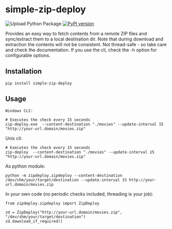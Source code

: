 # simple-zip-deploy

![Upload Python Package](https://github.com/hgross/simple-zip-deploy/workflows/Upload%20Python%20Package/badge.svg)
[![PyPI version](https://badge.fury.io/py/simple-zip-deploy.svg)](https://badge.fury.io/py/simple-zip-deploy)

Provides an easy way to fetch contents from a remote ZIP files and sync/extract them to a local destination dir.
Note that during download and extraction the contents will not be consistent.
Not thread-safe - so take care and check the documentation.
If you use the cli, check the -h option for configurable options.

## Installation
```
pip install simple-zip-deploy
```

## Usage
```
Windows CLI:

# Executes the check every 15 seconds
zip-deploy.exe  --content-destination "./movies" --update-interval 15 "http://your-url.domain/movies.zip"
```

Unix cli:
```
# Executes the check every 15 seconds
zip-deploy  --content-destination "./movies" --update-interval 15 "http://your-url.domain/movies.zip"
```

As python module:
````
python -m zipdeploy.zipdeploy --content-destination /dev/shm/your/target/destination --update-interval 15 http://your-url.domain/movies.zip  
````

In your own code (no periodic checks included, threading is your job):
```
from zipdeploy.zipdeploy import ZipDeploy

zd = ZipDeploy("http://your-url.domain/movies.zip", "/dev/shm/your/target/destination")
zd.download_if_required()
```